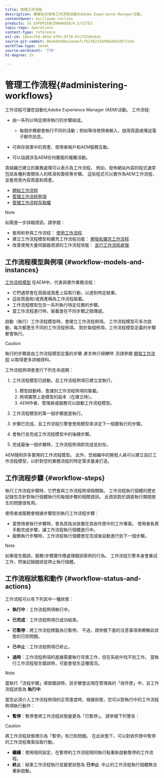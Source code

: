 ```yaml
---
title: 管理工作流程
description: 瞭解如何使用工作流程自動化Adobe Experience Manager活動。
contentOwner: Guillaume Carlino
products: SG_EXPERIENCEMANAGER/6.5/SITES
topic-tags: operations
content-type: reference
exl-id: 10eecfb8-d43d-4f01-9778-87c752dee64c
source-git-commit: 06a6d4e0ba2aeaefcfb238233dd98e8bbd6731da
workflow-type: tm+mt
source-wordcount: '779'
ht-degree: 2%

---
```


# 管理工作流程{#administering-workflows}

工作流程可讓您自動化Adobe Experience Manager (AEM)活動。 工作流程:

* 由一系列以特定順序執行的步驟組成。

   * 每個步驟都會執行不同的活動；例如等待使用者輸入、啟用頁面或傳送電子郵件訊息。

* 可與存放庫中的資產、使用者帳戶和AEM服務互動。
* 可以協調涉及AEM任何層面的複雜活動。

貴組織已建立的業務處理可以表示為工作流程。 例如，發佈網站內容的程式通常包括各種利害關係人的核准和簽核等步驟。 這些程式可以實作為AEM工作流程，並套用至內容頁面和資產。

* [開始工作流程](/help/sites-administering/workflows-starting.md)
* [管理工作流程例項](/help/sites-administering/workflows-administering.md)
* [管理工作流程存取權](/help/sites-administering/workflows-managing.md)

>[!NOTE]
>
>如需進一步詳細資訊，請參閱：
>
>* 套用和參與工作流程： [使用工作流程](/help/sites-authoring/workflows.md).
>* 建立工作流程模型和擴充工作流程功能： [開發和擴充工作流程](/help/sites-developing/workflows.md).
>* 改善使用大量伺服器資源的工作流程效能： [並行工作流程處理](/help/sites-deploying/configuring-performance.md#concurrent-workflow-processing).
>

## 工作流程模型與例項 {#workflow-models-and-instances}

[工作流程模型](/help/sites-developing/workflows.md#model) 在AEM中，代表與實作業務流程：

* 它們通常會在頁面或資產上採取行動，以達到特定結果。
* 這些頁面和/或資產稱為工作流程裝載。
* 工作流程模型包含一系列執行特定任務的步驟。
* 當工作流程進行時，裝載會在不同步驟之間傳遞。

啟動（執行）工作流程模型時，會建立工作流程例項。 工作流程模型可多次啟動，每次都產生不同的工作流程例項。 對於每個例項，工作流程模型定義的步驟都會執行。

>[!CAUTION]
>
>執行的步驟是由工作流程模型定義的步驟 *產生執行個體時*. 另請參閱 [開發工作流程](/help/sites-developing/workflows.md#model) 以取得更多詳細資料。

工作流程例項會進行下列生命週期：

1. 工作流程模型已啟動，且工作流程例項已建立並執行。

   1. 模型啟動時，會識別工作流程例項的裝載。
   1. 例項實際上是模型的副本（在建立時）。
   1. AEM作者、管理員或服務可以啟動工作流程模型。

1. 工作流程模型的第一個步驟就是執行。
1. 步驟已完成，且工作流程引擎會使用模型來決定下一個要執行的步驟。
1. 會執行並完成工作流程模型中的後續步驟。
1. 完成最後一個步驟時，工作流程例項即完成並封存。

AEM隨附許多實用的工作流程模型。 此外，您組織中的開發人員可以建立自訂工作流程模型，以針對您的業務流程的特定需求量身打造。

## 工作流程步驟 {#workflow-steps}

執行工作流程步驟時，它們會與工作流程例項相關聯。 工作流程執行個體的歷史記錄包含針對執行個體執行的每個步驟的相關資訊。 此資訊對於調查執行期間發生的問題很有用。

使用者或服務會根據步驟型別執行工作流程步驟：

* 當使用者執行步驟時，會為其指派放置在其收件匣中的工作專案。 使用者負責手動完成步驟，讓工作流程執行個體進行中。
* 服務執行步驟時，工作流程執行個體會在完成後自動進行到下一個步驟。

>[!NOTE]
>
>如果發生錯誤，服務/步驟實作應處理錯誤案例的行為。 工作流程引擎本身會重試工作，然後記錄錯誤並停止執行個體。

## 工作流程狀態和動作 {#workflow-status-and-actions}

工作流程可以有下列其中一種狀態：

* **執行中**：工作流程例項執行中。
* **已完成**：工作流程例項已成功結束。

* **已暫停**：將工作流程標籤為已暫停。 不過，請參閱下面的注意事項來瞭解此狀態的已知問題。
* **已中止**：工作流程例項已終止。
* **過時**：工作流程例項的進展需要執行背景工作，但在系統中找不到工作。 當執行工作流程發生錯誤時，可能會發生這種情況。

>[!NOTE]
>
>當執行「流程步驟」導致錯誤時，該步驟會出現在管理員的「收件匣」中，且工作流程狀態為 **執行中**.

當您必須介入工作流程例項的正常進度時，根據狀態，您可以對執行中的工作流程例項執行動作：

* **暫停**：暫停會將工作流程狀態變更為「已暫停」。 請參閱下列警告：

>[!CAUTION]
>
>將工作流程狀態標示為「暫停」有已知問題。 在此狀態下，可以對收件匣中暫停的工作流程專案採取行動。

* **繼續**：使用相同設定，在暫停的工作流程相同執行點重新啟動暫停的工作流程。
* **終止**：結束工作流程執行並變更狀態為 **已中止**. 中止的工作流程執行個體無法重新啟動。
